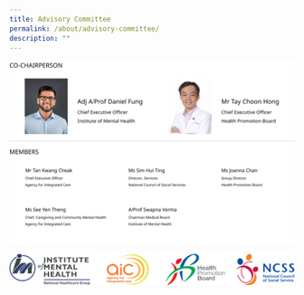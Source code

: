 ```yaml
---
title: Advisory Committee
permalink: /about/advisory-committee/
description: ""
---
```

![](/images/Advisory%20Committee.png)

![](/images/Footer.png)